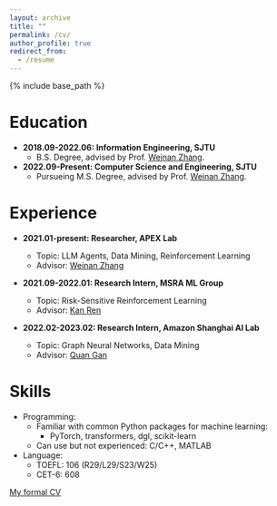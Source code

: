 ```yaml
---
layout: archive
title: ""
permalink: /cv/
author_profile: true
redirect_from:
  - /resume
---
```


{% include base_path %}

Education
======
* **2018.09-2022.06: Information Engineering, SJTU**
  <!--* Overall Grade: 90.57 / 100 (Ranking: 2<sup>nd</sup> / 148)-->
  * B.S. Degree, advised by Prof. [Weinan Zhang](https://wnzhang.net).
* **2022.09-Present: Computer Science and Engineering, SJTU**
  * Pursueing M.S. Degree, advised by Prof. [Weinan Zhang](https://wnzhang.net).

Experience
======

* **2021.01-present: Researcher, APEX Lab**
  * Topic: LLM Agents, Data Mining, Reinforcement Learning
  * Advisor: [Weinan Zhang](https://wnzhang.net)

* **2021.09-2022.01: Research Intern, MSRA ML Group**
  * Topic: Risk-Sensitive Reinforcement Learning
  * Advisor: [Kan Ren](https://www.saying.ren)

* **2022.02-2023.02: Research Intern, Amazon Shanghai AI Lab**
  * Topic: Graph Neural Networks, Data Mining
  * Advisor: [Quan Gan](https://www.amazon.science/author/quan-gan)
  
Skills
======
* Programming:
  * Familiar with common Python packages for machine learning: 
    * PyTorch, transformers, dgl, scikit-learn
  * Can use but not experienced: C/C++, MATLAB
* Language:
  * TOEFL: 106 (R29/L29/S23/W25)
  * CET-6: 608

[My formal CV](../files/CV-en.pdf)
  
<!--My formal CV: [English Version](../files/CV-en.pdf), [Chinese Version](../files/CV.pdf)-->
